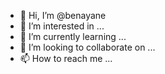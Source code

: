 - 👋 Hi, I’m @benayane
- 👀 I’m interested in ...
- 🌱 I’m currently learning ...
- 💞️ I’m looking to collaborate on ...
- 📫 How to reach me ...

<!---
benayane/benayane is a ✨ special ✨ repository because its `README.md` (this file) appears on your GitHub profile.
You can click the Preview link to take a look at your changes.
--->
